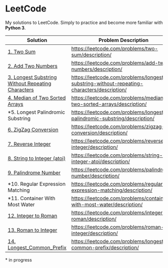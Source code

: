 # LeetCode
My solutions to LeetCode. Simply to practice and become more familiar with __Python 3__.

Solution | Problem Description
--- | ---
[1. Two Sum](/Solutions/0001_Two_Sum.py) | https://leetcode.com/problems/two-sum/description/
[2. Add Two Numbers](/Solutions/0002_Add_Two_Numbers.py) | https://leetcode.com/problems/add-two-numbers/description/
[3. Longest Substring Without Repeating Characters](/Solutions/0003_Longest_Substring_Without_Repeating_Characters.py) | https://leetcode.com/problems/longest-substring-without-repeating-characters/description/
[4. Median of Two Sorted Arrays](/Solutions/0004_Median_of_Two_Sorted_Arrays.py) | https://leetcode.com/problems/median-of-two-sorted-arrays/description/
\*5. Longest Palindromic Substring | https://leetcode.com/problems/longest-palindromic-substring/description/
[6. ZigZag Conversion](/Solutions/0006_ZigZag_Conversion.py) | https://leetcode.com/problems/zigzag-conversion/description/
[7. Reverse Integer](/Solutions/0007_Reverse_Integer.py) | https://leetcode.com/problems/reverse-integer/description/
[8. String to Integer (atoi)](/Solutions/0008_String_to_Integer_(atoi)) | https://leetcode.com/problems/string-to-integer-atoi/description/
[9. Palindrome Number](/Solutions/0009_Palindrome_Number) | https://leetcode.com/problems/palindrome-number/description/
\*10. Regular Expression Matching | https://leetcode.com/problems/regular-expression-matching/description/
\*11. Container With Most Water | https://leetcode.com/problems/container-with-most-water/description/
[12. Integer to Roman](/Solutions/0012_Integer_to_Roman) | https://leetcode.com/problems/integer-to-roman/description/
[13. Roman to Integer](/Solutions/0013_Roman_to_Integer) | https://leetcode.com/problems/roman-to-integer/description/
[14. Longest_Common_Prefix](/Solutions/0014_Longest_Common_Prefix) | https://leetcode.com/problems/longest-common-prefix/description/

\* in progress
